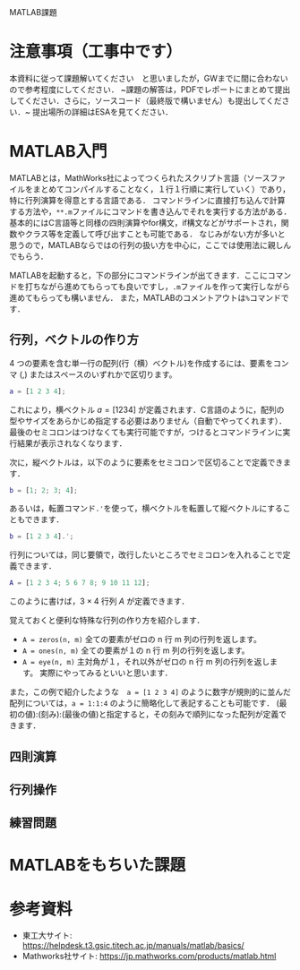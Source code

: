 MATLAB課題

# 注意事項（工事中です）
本資料に従って課題解いてください　と思いましたが，GWまでに間に合わないので参考程度にしてください．
~課題の解答は，PDFでレポートにまとめて提出してください．さらに，ソースコード（最終版で構いません）も提出してください．~
提出場所の詳細はESAを見てください．

# MATLAB入門
MATLABとは，MathWorks社によってつくられたスクリプト言語（ソースファイルをまとめてコンパイルすることなく，１行１行順に実行していく）であり，特に行列演算を得意とする言語である．
コマンドラインに直接打ち込んで計算する方法や，`**.m`ファイルにコマンドを書き込んでそれを実行する方法がある．
基本的にはC言語等と同様の四則演算やfor構文，if構文などがサポートされ，関数やクラス等を定義して呼び出すことも可能である．
なじみがない方が多いと思うので，MATLABならではの行列の扱い方を中心に，ここでは使用法に親しんでもらう．

MATLABを起動すると，下の部分にコマンドラインが出てきます．ここにコマンドを打ちながら進めてもらっても良いですし，`.m`ファイルを作って実行しながら進めてもらっても構いません．
また，MATLABのコメントアウトは`%`コマンドです．

## 行列，ベクトルの作り方
4 つの要素を含む単一行の配列(行（横）ベクトル)を作成するには、要素をコンマ (,) またはスペースのいずれかで区切ります。
```matlab
a = [1 2 3 4];
```
これにより，横ベクトル $a=[1 2 3 4]$ が定義されます．C言語のように，配列の型やサイズをあらかじめ指定する必要はありません（自動でやってくれます）．
最後のセミコロンはつけなくても実行可能ですが，つけるとコマンドラインに実行結果が表示されなくなります．

次に，縦ベクトルは，以下のように要素をセミコロンで区切ることで定義できます．
```matlab
b = [1; 2; 3; 4];
```
あるいは，転置コマンド`.'`を使って，横ベクトルを転置して縦ベクトルにすることもできます．
```matlab
b = [1 2 3 4].';
```

行列については，同じ要領で，改行したいところでセミコロンを入れることで定義できます．
```matlab
A = [1 2 3 4; 5 6 7 8; 9 10 11 12];
```
このように書けば，$3 \times 4$ 行列 $A$ が定義できます．

覚えておくと便利な特殊な行列の作り方を紹介します．
- `A = zeros(n, m)` 全ての要素がゼロの n 行 m 列の行列を返します。
- `A = ones(n, m)` 全ての要素が１の n 行 m 列の行列を返します。
- `A = eye(n, m)` 主対角が１，それ以外がゼロの n 行 m 列の行列を返します。
実際にやってみるといいと思います．

また，この例で紹介したような　`a = [1 2 3 4]` のように数字が規則的に並んだ配列については，`a = 1:1:4` のように簡略化して表記することも可能です．
(最初の値):(刻み):(最後の値)と指定すると，その刻みで順列になった配列が定義できます．

## 四則演算

## 行列操作

## 練習問題

# MATLABをもちいた課題


# 参考資料
- 東工大サイト: https://helpdesk.t3.gsic.titech.ac.jp/manuals/matlab/basics/
- Mathworks社サイト: https://jp.mathworks.com/products/matlab.html
